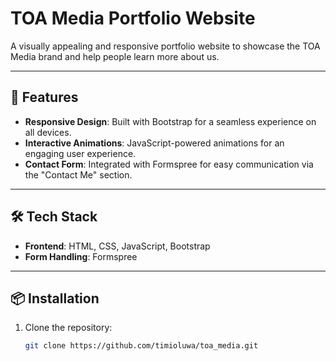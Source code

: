 # TOA Media Portfolio Website

A visually appealing and responsive portfolio website to showcase the TOA Media brand and help people learn more about us.  

---

## 🚀 Features
- **Responsive Design**: Built with Bootstrap for a seamless experience on all devices.  
- **Interactive Animations**: JavaScript-powered animations for an engaging user experience.  
- **Contact Form**: Integrated with Formspree for easy communication via the "Contact Me" section.  

---

## 🛠️ Tech Stack
- **Frontend**: HTML, CSS, JavaScript, Bootstrap  
- **Form Handling**: Formspree  

---

## 📦 Installation

1. Clone the repository:  
   ```bash
   git clone https://github.com/timioluwa/toa_media.git
